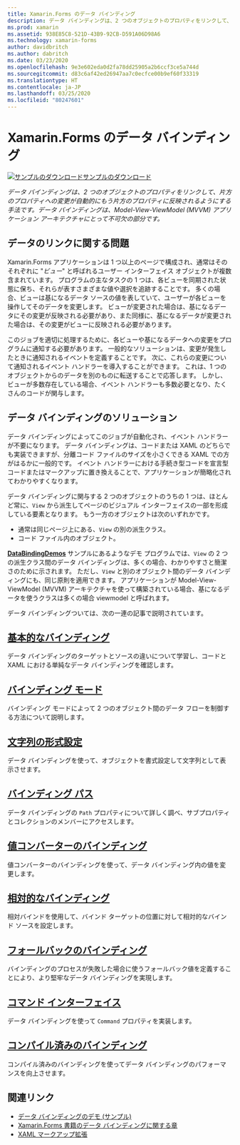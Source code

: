 ```yaml
---
title: Xamarin.Forms のデータ バインディング
description: データ バインディングは、2 つのオブジェクトのプロパティをリンクして、片方のプロパティへの変更が自動的にもう片方のプロパティに反映されるようにする手法です。 データ バインディングは、Model-View-ViewModel (MVVM) アプリケーション アーキテクチャにとって不可欠の部分です。
ms.prod: xamarin
ms.assetid: 938E85C8-521D-43B9-92CB-D591A06D98A6
ms.technology: xamarin-forms
author: davidbritch
ms.author: dabritch
ms.date: 03/23/2020
ms.openlocfilehash: 9e3e602eda0d2fa78dd25905a2b6ccf3ce5a744d
ms.sourcegitcommit: d83c6af42ed26947aa7c0ecfce00b9ef60f33319
ms.translationtype: HT
ms.contentlocale: ja-JP
ms.lasthandoff: 03/25/2020
ms.locfileid: "80247601"
---
```

# <a name="xamarinforms-data-binding"></a>Xamarin.Forms のデータ バインディング

[![サンプルのダウンロード](~/media/shared/download.png)サンプルのダウンロード](https://docs.microsoft.com/samples/xamarin/xamarin-forms-samples/databindingdemos)

_データ バインディングは、2 つのオブジェクトのプロパティをリンクして、片方のプロパティへの変更が自動的にもう片方のプロパティに反映されるようにする手法です。データ バインディングは、Model-View-ViewModel (MVVM) アプリケーション アーキテクチャにとって不可欠の部分です。_

## <a name="the-data-linking-problem"></a>データのリンクに関する問題

Xamarin.Forms アプリケーションは 1 つ以上のページで構成され、通常はそのそれぞれに "*ビュー*" と呼ばれるユーザー インターフェイス オブジェクトが複数含まれています。 プログラムの主なタスクの 1 つは、各ビューを同期された状態に保ち、それらが表すさまざまな値や選択を追跡することです。 多くの場合、ビューは基になるデータ ソースの値を表していて、ユーザーが各ビューを操作してそのデータを変更します。 ビューが変更された場合は、基になるデータにその変更が反映される必要があり、また同様に、基になるデータが変更された場合は、その変更がビューに反映される必要があります。

このジョブを適切に処理するために、各ビューや基になるデータへの変更をプログラムに通知する必要があります。 一般的なソリューションは、変更が発生したときに通知されるイベントを定義することです。 次に、これらの変更について通知されるイベント ハンドラーを導入することができます。 これは、1 つのオブジェクトからのデータを別のものに転送することで応答します。 しかし、ビューが多数存在している場合、イベント ハンドラーも多数必要となり、たくさんのコードが関与します。

## <a name="the-data-binding-solution"></a>データ バインディングのソリューション

データ バインディングによってこのジョブが自動化され、イベント ハンドラーが不要になります。 データ バインディングは、コードまたは XAML のどちらでも実装できますが、分離コード ファイルのサイズを小さくできる XAML での方がはるかに一般的です。 イベント ハンドラーにおける手続き型コードを宣言型コードまたはマークアップに置き換えることで、アプリケーションが簡略化されてわかりやすくなります。

データ バインディングに関与する 2 つのオブジェクトのうちの 1 つは、ほとんど常に、`View` から派生してページのビジュアル インターフェイスの一部を形成している要素となります。 もう一方のオブジェクトは次のいずれかです。

- 通常は同じページ上にある、`View` の別の派生クラス。
- コード ファイル内のオブジェクト。

[**DataBindingDemos**](https://docs.microsoft.com/samples/xamarin/xamarin-forms-samples/databindingdemos) サンプルにあるようなデモ プログラムでは、`View` の 2 つの派生クラス間のデータ バインディングは、多くの場合、わかりやすさと簡潔さのために示されます。 ただし、`View` と別のオブジェクト間のデータ バインディングにも、同じ原則を適用できます。 アプリケーションが Model-View-ViewModel (MVVM) アーキテクチャを使って構築されている場合、基になるデータを使うクラスは多くの場合 viewmodel と呼ばれます。

データ バインディングついては、次の一連の記事で説明されています。

## <a name="basic-bindings"></a>[基本的なバインディング](basic-bindings.md)

データ バインディングのターゲットとソースの違いについて学習し、コードと XAML における単純なデータ バインディングを確認します。

## <a name="binding-mode"></a>[バインディング モード](binding-mode.md)

バインディング モードによって 2 つのオブジェクト間のデータ フローを制御する方法について説明します。

## <a name="string-formatting"></a>[文字列の形式設定](string-formatting.md)

データ バインディングを使って、オブジェクトを書式設定して文字列として表示させます。

## <a name="binding-path"></a>[バインディング パス](binding-path.md)

データ バインディングの `Path` プロパティについて詳しく調べ、サブプロパティとコレクションのメンバーにアクセスします。

## <a name="binding-value-converters"></a>[値コンバーターのバインディング](converters.md)

値コンバーターのバインディングを使って、データ バインディング内の値を変更します。

## <a name="relative-bindings"></a>[相対的なバインディング](relative-bindings.md)

相対バインドを使用して、バインド ターゲットの位置に対して相対的なバインド ソースを設定します。

## <a name="binding-fallbacks"></a>[フォールバックのバインディング](binding-fallbacks.md)

バインディングのプロセスが失敗した場合に使うフォールバック値を定義することにより、より堅牢なデータ バインディングを実現します。

## <a name="the-command-interface"></a>[コマンド インターフェイス](commanding.md)

データ バインディングを使って `Command` プロパティを実装します。

## <a name="compiled-bindings"></a>[コンパイル済みのバインディング](compiled-bindings.md)

コンパイル済みのバインディングを使ってデータ バインディングのパフォーマンスを向上させます。

## <a name="related-links"></a>関連リンク

- [データ バインディングのデモ (サンプル)](https://docs.microsoft.com/samples/xamarin/xamarin-forms-samples/databindingdemos)
- [Xamarin.Forms 書籍のデータ バインディングに関する章](~/xamarin-forms/creating-mobile-apps-xamarin-forms/summaries/chapter16.md)
- [XAML マークアップ拡張](~/xamarin-forms/xaml/markup-extensions/index.md)
